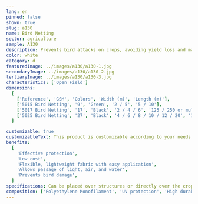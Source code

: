 ```yaml
---
lang: en
pinned: false
shown: true
slug: a130
name: Bird Netting
sector: agriculture
sample: A130
description: Prevents bird attacks on crops, avoiding yield loss and maintaining quality. Due to its wider mesh, it does not interfere with sunlight penetration.
color: white
category: d
featuredImage: ../images/a130/a130-1.jpg
secondaryImage: ../images/a130/a130-2.jpg
tertiaryImage: ../images/a130/a130-3.jpg
characteristics: ['Open Field']
dimensions:
  [
    ['Reference', 'GSM', 'Colors', 'Width (m)', 'Length (m)'],
    ['5015 Bird Netting', '9', 'Green', '2 / 5', '5 / 10'],
    ['5017 Bird Netting', '17', 'Black', '2 / 4 / 6', '125 / 250 or multiples'],
    ['5025 Bird Netting', '27', 'Black', '4 / 6 / 8 / 10 / 12 / 20', '100'],
  ]

customizable: true
customizableText: This product is customizable according to your needs. Contact us for more information.
benefits:
  [
    'Effective protection',
    'Low cost',
    'Flexible, lightweight fabric with easy application',
    'Allows passage of light, air, and water',
    'Prevents bird damage',
  ]
specifications: Can be placed over structures or directly over the crops. They are also suitable for covering livestock facilities such as chicken coops.
composition: ['Polyethylene Monofilament', 'UV protection', 'High durability and resistance']
---
```

